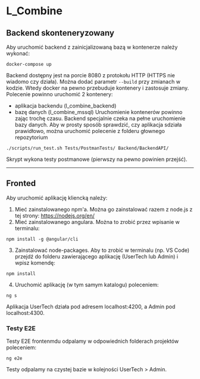 # L_Combine

## Backend skonteneryzowany

Aby uruchomić backend z zainicjalizowaną bazą w kontenerze należy wykonać:

```
docker-compose up
```
Backend dostępny jest na porcie 8080 z protokołu HTTP (HTTPS nie wiadomo czy działa).
Można dodać parametr `--build` przy zmianach w kodzie. Wtedy docker na pewno przebuduje kontenery i zastosuje zmiany.
Polecenie powinno uruchomić 2 kontenery:
- aplikacja backendu (l_combine_backend)
- bazę danych (l_combine_mssql)
Uruchomienie kontenerów powinno zając trochę czasu. Backend specjalnie czeka na pełne uruchomienie bazy danych.
Aby w prosty sposób sprawdzić, czy aplikacja sdziała prawidłowo, można uruchomić polecenie z folderu głownego repozytorium
```
./scripts/run_test.sh Tests/PostmanTests/ Backend/BackendAPI/
```
Skrypt wykona testy postmanowe (pierwszy na pewno powinien przejść).

---

## Fronted

Aby uruchomić aplikację kliencką należy:
 
1. Mieć zainstalowanego npm'a. Można go zainstalować razem z node.js z tej strony: https://nodejs.org/en/
2. Mieć zainstalowanego angulara. Można to zrobić przez wpisanie w terminalu: 
```
npm install -g @angular/cli
```
3. Zainstalować node-packages. Aby to zrobić w terminalu (np. VS Code) przejdź do folderu zawierającego aplikację (UserTech lub Admin) i wpisz komendę: 
```
npm install
```
4. Uruchomić aplikację (w tym samym katalogu) poleceniem: 
```
ng s 
```

Aplikacja UserTech działa pod adresem localhost:4200, a Admin pod localhost:4300.

### Testy E2E

Testy E2E frontenmdu odpalamy w odpowiednich folderach projektów poleceniem:
```
ng e2e 
```
Testy odpalamy na czystej bazie w kolejności UserTech > Admin.
